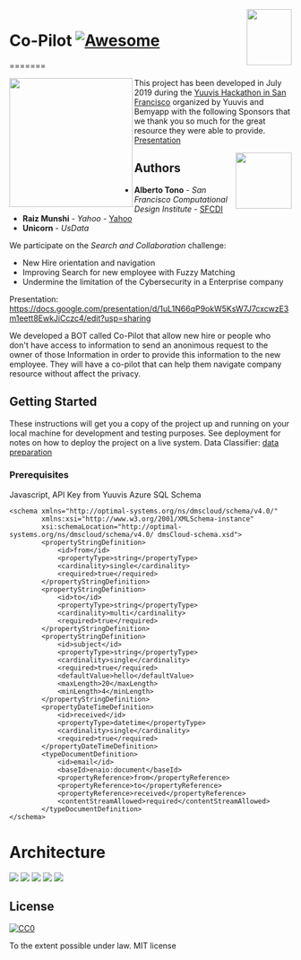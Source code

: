 <img src="files/icon.png" align="right" width="80" height="100" /> 

# Co-Pilot [![Awesome](https://cdn.rawgit.com/sindresorhus/awesome/d7305f38d29fed78fa85652e3a63e154dd8e8829/media/badge.svg)](https://github.com/sindresorhus/awesome)

=======

<img src="files/teamM.png" align="left" width="220" height="230" />

This project has been developed in July 2019 during the [Yuuvis Hackathon in San Francisco](https://yuuvishacksanfrancisco-platform.bemyapp.com/#/event) organized by Yuuvis and Bemyapp with the following Sponsors that we thank you so much for the great resource they were able to provide. 
[Presentation](https://docs.google.com/presentation/d/e/2PACX-1vSQrr-x2NHpnR4NbWxdfWfRsSzEI1edJEWXURU3Dcdk4QclXITcpPtY7lMHYptcmrXLRT18oWjUceQv/pub?start=false&loop=false&delayms=3000&slide=id.g52191f22dd_1_12)

<img src="files/1.png" align="right" width="100" height="100" /> 

## Authors

* **Alberto Tono** - *San Francisco Computational Design Institute* - [SFCDI](https://www.sfcdi.org)
* **Raiz Munshi** - *Yahoo* - [Yahoo](https://www.yahoo.com)
* **Unicorn** - *UsData* 

We participate on the *Search and Collaboration* challenge: 

* New Hire orientation and navigation
* Improving Search for new employee with Fuzzy Matching
* Undermine the limitation of the Cybersecurity in a Enterprise company

Presentation: 
https://docs.google.com/presentation/d/1uL1N66qP9okW5KsW7J7cxcwzE3m1eett8EwkJiCczc4/edit?usp=sharing


We developed a BOT called Co-Pilot that allow new hire or people who don't have access to information to send an anonimous request to the owner of those Information in order to provide this information to the new employee. They will have a co-pilot that can help them navigate company resource without affect the privacy.

## Getting Started

These instructions will get you a copy of the project up and running on your local machine for development and testing purposes. See deployment for notes on how to deploy the project on a live system. Data Classifier: 
[data preparation](https://docs.google.com/spreadsheets/d/1GZSzPl2v0295Y-gS26Cct_d03q5E9V8QijSGZmjBVJ8/edit?usp=sharing)

### Prerequisites

Javascript, 
API Key from Yuuvis 
Azure SQL 
Schema

```
<schema xmlns="http://optimal-systems.org/ns/dmscloud/schema/v4.0/" 
        xmlns:xsi="http://www.w3.org/2001/XMLSchema-instance" 
        xsi:schemaLocation="http://optimal-systems.org/ns/dmscloud/schema/v4.0/ dmsCloud-schema.xsd">
        <propertyStringDefinition>
            <id>from</id>
            <propertyType>string</propertyType>
            <cardinality>single</cardinality>
            <required>true</required>
        </propertyStringDefinition>
        <propertyStringDefinition>
            <id>to</id>
            <propertyType>string</propertyType>
            <cardinality>multi</cardinality>
            <required>true</required>
        </propertyStringDefinition>
		<propertyStringDefinition>
            <id>subject</id>
            <propertyType>string</propertyType>
            <cardinality>single</cardinality>
            <required>true</required>
        	<defaultValue>hello</defaultValue>
        	<maxLength>20</maxLength>
	        <minLength>4</minLength>
		</propertyStringDefinition>
		<propertyDateTimeDefinition>
            <id>received</id>
            <propertyType>datetime</propertyType>
            <cardinality>single</cardinality>
            <required>true</required>
        </propertyDateTimeDefinition>
		<typeDocumentDefinition>
            <id>email</id>
            <baseId>enaio:document</baseId>
            <propertyReference>from</propertyReference>
            <propertyReference>to</propertyReference>
            <propertyReference>received</propertyReference>
			<contentStreamAllowed>required</contentStreamAllowed>
        </typeDocumentDefinition>
</schema>
```

# Architecture


<img src="files/Arc.jpg"/> 
<img src="files/team.jpg"/> 
<img src="files/Arch.jpg"/> 
<img src="files/payplan.jpg"/> 
<img src="files/solution.png"/> 

## License

[![CC0](https://licensebuttons.net/p/zero/1.0/88x31.png)](https://creativecommons.org/publicdomain/zero/1.0/)

To the extent possible under law. MIT license

